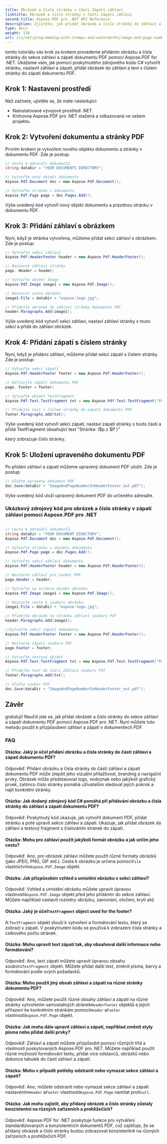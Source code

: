 ```yaml
---
title: Obrázek a číslo stránky v části Zápatí záhlaví
linktitle: Obrázek a číslo stránky v části Zápatí záhlaví
second_title: Aspose.PDF pro .NET API Reference
description: Zjistěte, jak přidat obrázek a číslo stránky do záhlaví a zápatí dokumentu PDF pomocí Aspose.
type: docs
weight: 110
url: /cs/net/programming-with-stamps-and-watermarks/image-and-page-number-in-header-footer-section/
---
```

tomto tutoriálu vás krok za krokem provedeme přidáním obrázku a čísla stránky do sekce záhlaví a zápatí dokumentu PDF pomocí Aspose.PDF for .NET. Ukážeme vám, jak pomocí poskytnutého zdrojového kódu C# vytvořit stránku, nastavit záhlaví a zápatí, přidat obrázek do záhlaví a text s číslem stránky do zápatí dokumentu PDF.

## Krok 1: Nastavení prostředí

Než začnete, ujistěte se, že máte následující:

- Nainstalované vývojové prostředí .NET.
- Knihovna Aspose.PDF pro .NET stažená a odkazovaná ve vašem projektu.

## Krok 2: Vytvoření dokumentu a stránky PDF

Prvním krokem je vytvoření nového objektu dokumentu a stránky v dokumentu PDF. Zde je postup:

```csharp
// Cesta k adresáři dokumentů.
string dataDir = "YOUR DOCUMENTS DIRECTORY";

// Vytvořte nový objekt dokumentu
Aspose.Pdf.Document doc = new Aspose.Pdf.Document();

// Vytvořte stránku v dokumentu
Aspose.Pdf.Page page = doc.Pages.Add();
```

Výše uvedený kód vytvoří nový objekt dokumentu a prázdnou stránku v dokumentu PDF.

## Krok 3: Přidání záhlaví s obrázkem

Nyní, když je stránka vytvořena, můžeme přidat sekci záhlaví s obrázkem. Zde je postup:

```csharp
// Vytvořte sekci záhlaví
Aspose.Pdf.HeaderFooter header = new Aspose.Pdf.HeaderFooter();

// Nastavte záhlaví stránky
page. Header = header;

// Vytvořte objekt Image
Aspose.Pdf.Image image1 = new Aspose.Pdf.Image();

// Nastavit cestu obrázku
image1.File = dataDir + "aspose-logo.jpg";

// Přidejte obrázek do záhlaví stránky dokumentu PDF
header.Paragraphs.Add(image1);
```

Výše uvedený kód vytvoří sekci záhlaví, nastaví záhlaví stránky s touto sekcí a přidá do záhlaví obrázek.

## Krok 4: Přidání zápatí s číslem stránky

Nyní, když je přidáno záhlaví, můžeme přidat sekci zápatí s číslem stránky. Zde je postup:

```csharp
// Vytvořte sekci zápatí
Aspose.Pdf.HeaderFooter footer = new Aspose.Pdf.HeaderFooter();

// Definujte zápatí dokumentu PDF
page. Footer = footer;

// Vytvořte objekt TextFragment
Aspose.Pdf.Text.TextFragment txt = new Aspose.Pdf.Text.TextFragment("Page: ($p of $P)");

// Přidejte text s číslem stránky do zápatí dokumentu PDF
footer.Paragraphs.Add(txt);
```

Výše uvedený kód vytvoří sekci zápatí, nastaví zápatí stránky s touto částí a přidá TextFragment obsahující text "Stránka: ($p z $P )"

  který zobrazuje číslo stránky.

## Krok 5: Uložení upraveného dokumentu PDF

Po přidání záhlaví a zápatí můžeme upravený dokument PDF uložit. Zde je postup:

```csharp
// Uložte upravený dokument PDF
doc.Save(dataDir + "ImageAndPageNumberInHeaderFooter_out.pdf");
```

Výše uvedený kód uloží upravený dokument PDF do určeného adresáře.

### Ukázkový zdrojový kód pro obrázek a číslo stránky v zápatí záhlaví pomocí Aspose.PDF pro .NET 
```csharp

// Cesta k adresáři dokumentů.
string dataDir = "YOUR DOCUMENT DIRECTORY";
Aspose.Pdf.Document doc = new Aspose.Pdf.Document();

// Vytvořte stránku v objektu dokumentu
Aspose.Pdf.Page page = doc.Pages.Add();

// Vytvořte sekci záhlaví dokumentu
Aspose.Pdf.HeaderFooter header = new Aspose.Pdf.HeaderFooter();

// Nastavte záhlaví pro soubor PDF
page.Header = header;

// Vytvořte na stránce objekt obrázku
Aspose.Pdf.Image image1 = new Aspose.Pdf.Image();

// Nastavte cestu k souboru obrázku
image1.File = dataDir + "aspose-logo.jpg";

// Přidejte obrázek na stránku záhlaví souboru Pdf
header.Paragraphs.Add(image1);

//Vytvořte sekci zápatí dokumentu
Aspose.Pdf.HeaderFooter footer = new Aspose.Pdf.HeaderFooter();

// Nastavte zápatí souboru PDF
page.Footer = footer;

// Vytvořte textový objekt
Aspose.Pdf.Text.TextFragment txt = new Aspose.Pdf.Text.TextFragment("Page: ($p of $P ) ");

// Přidejte text do části Záhlaví souboru Pdf
footer.Paragraphs.Add(txt);

// Uložte soubor Pdf
doc.Save(dataDir + "ImageAndPageNumberInHeaderFooter_out.pdf");

```

## Závěr

gratuluji! Naučili jste se, jak přidat obrázek a číslo stránky do sekce záhlaví a zápatí dokumentu PDF pomocí Aspose.PDF pro .NET. Nyní můžete tuto metodu použít k přizpůsobení záhlaví a zápatí v dokumentech PDF.

### FAQ

#### Otázka: Jaký je účel přidání obrázku a čísla stránky do části záhlaví a zápatí dokumentu PDF?

Odpověď: Přidání obrázku a čísla stránky do části záhlaví a zápatí dokumentu PDF může zlepšit jeho vizuální přitažlivost, branding a navigační prvky. Obrázek může představovat logo, vodoznak nebo jakýkoli grafický prvek, zatímco číslo stránky pomáhá uživatelům sledovat jejich pokrok a najít konkrétní stránky.

#### Otázka: Jak dodaný zdrojový kód C# pomáhá při přidávání obrázku a čísla stránky do záhlaví a zápatí dokumentu PDF?

Odpověď: Poskytnutý kód ukazuje, jak vytvořit dokument PDF, přidat stránku a poté upravit sekce záhlaví a zápatí. Ukazuje, jak přidat obrázek do záhlaví a textový fragment s číslováním stránek do zápatí.

#### Otázka: Mohu pro záhlaví použít jakýkoli formát obrázku a jak určím jeho cestu?

 Odpověď: Ano, pro obrázek záhlaví můžete použít různé formáty obrázků (jako JPEG, PNG, GIF atd.). Cesta k obrázku je určena pomocí`File` vlastnictvím`Aspose.Pdf.Image` objekt.

#### Otázka: Jak přizpůsobím vzhled a umístění obrázku v sekci záhlaví?

 Odpověď: Vzhled a umístění obrázku můžete upravit úpravou vlastností`Aspose.Pdf.Image` objekt před jeho přidáním do sekce záhlaví. Můžete například nastavit rozměry obrázku, zarovnání, otočení, krytí atd.

####  Otázka: Jaký je účel`TextFragment` object used for the footer?

 A:`TextFragment` objekt slouží k vytvoření a formátování textu, který se zobrazí v zápatí. V poskytnutém kódu se používá k zobrazení čísla stránky a celkového počtu stránek.

#### Otázka: Mohu upravit text zápatí tak, aby obsahoval další informace nebo formátování?

 Odpověď: Ano, text zápatí můžete upravit úpravou obsahu souboru`TextFragment` objekt. Můžete přidat další text, změnit písma, barvy a formátování podle svých požadavků.

#### Otázka: Mohu použít jiný obsah záhlaví a zápatí na různé stránky dokumentu PDF?

 Odpověď: Ano, můžete použít různé obsahy záhlaví a zápatí na různé stránky vytvořením samostatných stránek`HeaderFooter` objektů a jejich přiřazení ke konkrétním stránkám pomocí`Header` a`Footer` vlastnosti`Aspose.Pdf.Page` objekt.

#### Otázka: Jak mohu dále upravit záhlaví a zápatí, například změnit styly písma nebo přidat další prvky?

Odpověď: Záhlaví a zápatí můžete přizpůsobit pomocí různých tříd a vlastností poskytovaných Aspose.PDF pro .NET. Můžete například použít různé možnosti formátování textu, přidat více odstavců, obrázků nebo dokonce tabulek do částí záhlaví a zápatí.

#### Otázka: Mohu v případě potřeby odstranit nebo vymazat sekce záhlaví a zápatí?

Odpověď: Ano, můžete odstranit nebo vymazat sekce záhlaví a zápatí nastavením`Header` a`Footer` vlastnosti`Aspose.Pdf.Page` namítat proti`null`.

#### Otázka: Jak mohu zajistit, aby přidaný obrázek a číslo stránky zůstaly konzistentní na různých zařízeních a prohlížečích?

Odpověď: Aspose.PDF for .NET poskytuje funkce pro vytváření standardizovaných a konzistentních dokumentů PDF, což zajišťuje, že se přidaný obrázek a číslo stránky budou zobrazovat konzistentně na různých zařízeních a prohlížečích PDF.